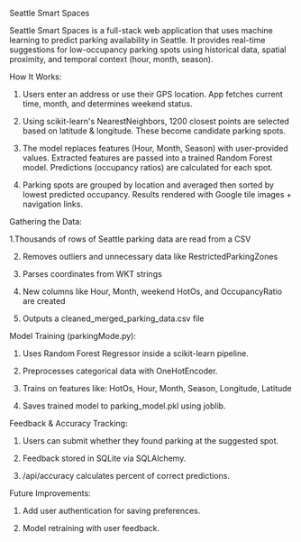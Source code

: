 Seattle Smart Spaces

  Seattle Smart Spaces is a full-stack web application that uses machine learning to predict parking availability in Seattle. It provides real-time suggestions for low-occupancy parking spots using historical data, spatial   proximity, and temporal context (hour, month, season).

How It Works:
  1. Users enter an address or use their GPS location. App fetches current time, month, and determines weekend status.
  
  2. Using scikit-learn's NearestNeighbors, 1200 closest points are selected based on latitude & longitude.
    These become candidate parking spots.
  
  3. The model replaces features (Hour, Month, Season) with user-provided values.
    Extracted features are passed into a trained Random Forest model.
    Predictions (occupancy ratios) are calculated for each spot.
  
  4. Parking spots are grouped by location and averaged then
     sorted by lowest predicted occupancy.
    Results rendered with Google tile images + navigation links.
  
Gathering the Data:

  1.Thousands of rows of Seattle parking data are read from a CSV
  
  2. Removes outliers and unnecessary data like RestrictedParkingZones
  
  3. Parses coordinates from WKT strings
  
  4. New columns like Hour, Month, weekend HotOs, and OccupancyRatio are created
  
  5. Outputs a cleaned_merged_parking_data.csv file

Model Training (parkingMode.py):

  1. Uses Random Forest Regressor inside a scikit-learn pipeline.
  
  2. Preprocesses categorical data with OneHotEncoder.
  
  3. Trains on features like: HotOs, Hour, Month, Season, Longitude, Latitude
  
  4. Saves trained model to parking_model.pkl using joblib.

Feedback & Accuracy Tracking:

  1. Users can submit whether they found parking at the suggested spot.

  2. Feedback stored in SQLite via SQLAlchemy.
  
  3. /api/accuracy calculates percent of correct predictions.


Future Improvements:

  1. Add user authentication for saving preferences.
  
  2. Model retraining with user feedback.
